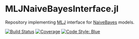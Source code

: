 # MLJNaiveBayesInterface.jl

Repository implementing [MLJ](https://alan-turing-institute.github.io/MLJ.jl/dev/) interface for 
[NaiveBayes](https://github.com/dfdx/NaiveBayes.jl) models.


[![Build Status](https://github.com/alan-turing-institute/MLJNaiveBayesInterface.jl/workflows/CI/badge.svg)](https://github.com/alan-turing-institute/MLJNaiveBayesInterface.jl/actions)
[![Coverage](https://coveralls.io/repos/github/alan-turing-institute/MLJNaiveBayesInterface.jl/badge.svg?branch=master)](http://codecov.io/github/alan-turing-institute/MLJBase.jl?branch=master)
[![Code Style: Blue](https://img.shields.io/badge/code%20style-blue-4495d1.svg)](https://github.com/invenia/BlueStyle)



